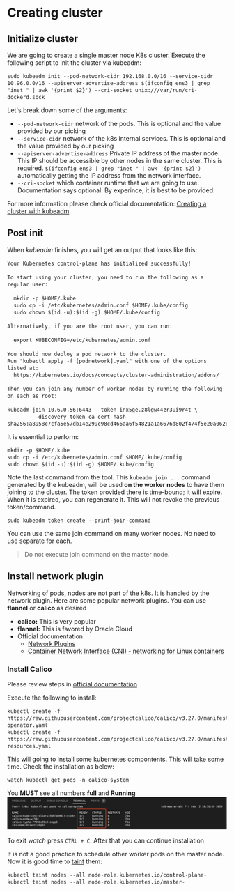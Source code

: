 # Creating cluster

## Initialize cluster
We are going to create a single master node K8s cluster. Execute the following script to init the cluster via kubeadm:
```shell
sudo kubeadm init --pod-network-cidr 192.168.0.0/16 --service-cidr 10.96.0.0/16 --apiserver-advertise-address $(ifconfig ens3 | grep "inet " | awk '{print $2}') --cri-socket unix:///var/run/cri-dockerd.sock
```
Let's break down some of the arguments:
- `--pod-network-cidr` network of the pods. This is optional and the value provided by our picking
- `--service-cidr` network of the k8s internal services. This is optional and the value provided by our picking
- `--apiserver-advertise-address` Private IP address of the master node. This IP should  be accessible by other nodes in the same cluster. This is required. `$(ifconfig ens3 | grep "inet " | awk '{print $2}')` automatically getting the IP address from the network interface.
- `--cri-socket` which container runtime that we are going to use. Documentation says optional. By experince, it is best to be provided.

For more information please check official documentation: [Creating a cluster with kubeadm](https://kubernetes.io/docs/setup/production-environment/tools/kubeadm/create-cluster-kubeadm/)

## Post init
When *kubeadm* finishes, you will get an output that looks like this:
```
Your Kubernetes control-plane has initialized successfully!

To start using your cluster, you need to run the following as a regular user:

  mkdir -p $HOME/.kube
  sudo cp -i /etc/kubernetes/admin.conf $HOME/.kube/config
  sudo chown $(id -u):$(id -g) $HOME/.kube/config

Alternatively, if you are the root user, you can run:

  export KUBECONFIG=/etc/kubernetes/admin.conf

You should now deploy a pod network to the cluster.
Run "kubectl apply -f [podnetwork].yaml" with one of the options listed at:
  https://kubernetes.io/docs/concepts/cluster-administration/addons/

Then you can join any number of worker nodes by running the following on each as root:

kubeadm join 10.6.0.56:6443 --token inx5ge.z8lgw44zr3ui9r4t \
        --discovery-token-ca-cert-hash sha256:a8958c7cfa5e57db14e299c98cd466aa6f54821a1a6676d802f474f5e20a0626 
```

It is essential to perform:
```shell
mkdir -p $HOME/.kube
sudo cp -i /etc/kubernetes/admin.conf $HOME/.kube/config
sudo chown $(id -u):$(id -g) $HOME/.kube/config
```

Note the last command from the tool. This `kubeadm join ...` command generated by the kubeadm, will be used **on the worker nodes** to have them joining to the cluster. The token provided there is time-bound; it will expire. When it is expired, you can regenerate it. This will not revoke the previous token/command.
```shell
sudo kubeadm token create --print-join-command
```
You can use the same join command on many worker nodes. No need to use separate for each.

> Do not execute join command on the master node.


## Install network plugin
Networking of pods, nodes are not part of the k8s. It is handled by the network plugin. Here are some popular network plugins. You can use **flannel** or **calico** as desired
- **calico:** This is very popular
- **flannel:** This is favored by Oracle Cloud
- Official documentation
    - [Network Plugins](https://kubernetes.io/docs/concepts/extend-kubernetes/compute-storage-net/network-plugins/)
    - [Container Network Interface (CNI) - networking for Linux containers](https://github.com/containernetworking/cni)

### Install Calico
Please review steps in [official documentation](https://docs.tigera.io/calico/latest/getting-started/kubernetes/quickstart#install-calico)

Execute the following to install:
```shell
kubectl create -f https://raw.githubusercontent.com/projectcalico/calico/v3.27.0/manifests/tigera-operator.yaml
kubectl create -f https://raw.githubusercontent.com/projectcalico/calico/v3.27.0/manifests/custom-resources.yaml
```
This will going to install some kubernetes compontents. This will take some time. Check the installation as below:
```shell
watch kubectl get pods -n calico-system
```
You **MUST** see all numbers **full** and **Running** ![](./images/scr-13.png)

To exit *watch* press `CTRL + C`. After that you can continue installation

It is not a good practice to schedule other worker pods on the master node. Now it is good time to [taint](https://kubernetes.io/docs/concepts/scheduling-eviction/taint-and-toleration/) them:
```shell
kubectl taint nodes --all node-role.kubernetes.io/control-plane-
kubectl taint nodes --all node-role.kubernetes.io/master-
```